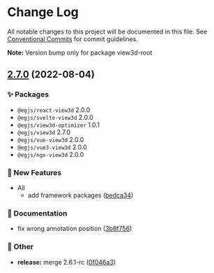 # Change Log

All notable changes to this project will be documented in this file.
See [Conventional Commits](https://conventionalcommits.org) for commit guidelines.



**Note:** Version bump only for package view3d-root





## [2.7.0](https://github.com/naver/egjs-view3d/compare/2.6.1...2.7.0) (2022-08-04)
### :sparkles: Packages
* `@egjs/react-view3d` 2.0.0
* `@egjs/svelte-view3d` 2.0.0
* `@egjs/view3d-optimizer` 1.0.1
* `@egjs/view3d` 2.7.0
* `@egjs/vue-view3d` 2.0.0
* `@egjs/vue3-view3d` 2.0.0
* `@egjs/ngx-view3d` 2.0.0


### :rocket: New Features

* All
    * add framework packages ([bedca34](https://github.com/naver/egjs-view3d/commit/bedca3419fd223b3089f21aa13a3538dc86c831f))


### :memo: Documentation

* fix wrong annotation position ([3b6f756](https://github.com/naver/egjs-view3d/commit/3b6f7563cf69bb24e6eef0dec0fbcdd076061ead))


### :mega: Other

* **release:** merge 2.6.1-rc ([0f046a3](https://github.com/naver/egjs-view3d/commit/0f046a3e1277d3817dfaf2d7acec87e3602d32ae))
